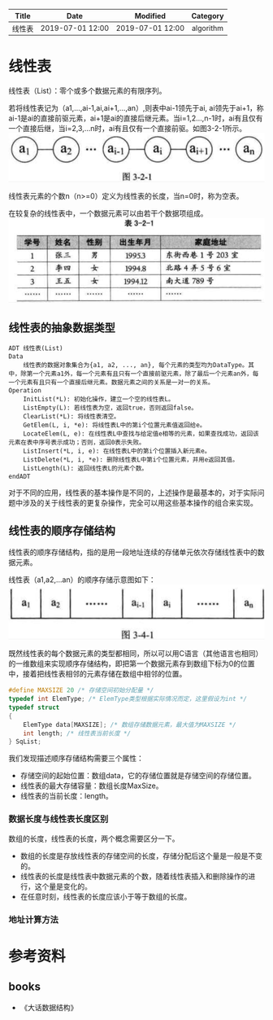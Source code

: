 | Title                | Date             | Modified         | Category          |
|:--------------------:|:----------------:|:----------------:|:-----------------:|
| 线性表            | 2019-07-01 12:00 | 2019-07-01 12:00 | algorithm         |




# 线性表

线性表（List）：零个或多个数据元素的有限序列。

若将线性表记为（a1,…,ai-1,ai,ai+1,…,an）,则表中ai-1领先于ai, ai领先于ai+1，称ai-1是ai的直接前驱元素，ai+1是ai的直接后继元素。当i=1,2…,n-1时，ai有且仅有一个直接后继，当i=2,3,…n时，ai有且仅有一个直接前驱。如图3-2-1所示。
![](./images/list_01.png)


线性表元素的个数n（n>=0）定义为线性表的长度，当n=0时，称为空表。


在较复杂的线性表中，一个数据元素可以由若干个数据项组成。
![](./images/list_02.png)


## 线性表的抽象数据类型
```
ADT 线性表(List)
Data
    线性表的数据对象集合为{a1, a2, ..., an}, 每个元素的类型均为DataType。其中，除第一个元素a1外，每一个元素有且只有一个直接前驱元素，除了最后一个元素an外，每一个元素有且只有一个直接后继元素。数据元素之间的关系是一对一的关系。
Operation
    InitList(*L): 初始化操作，建立一个空的线性表L。
    ListEmpty(L): 若线性表为空，返回true，否则返回false。
    ClearList(*L): 将线性表清空。
    GetElem(L, i, *e): 将线性表L中的第i个位置元素值返回给e。
    LocateElem(L, e): 在线性表L中查找与给定值e相等的元素，如果查找成功，返回该元素在表中序号表示成功；否则，返回0表示失败。
    ListInsert(*L, i, e): 在线性表L中的第i个位置插入新元素e。
    ListDelete(*L, i, *e): 删除线性表L中第i个位置元素，并用e返回其值。
    ListLength(L): 返回线性表L的元素个数。
endADT
```

对于不同的应用，线性表的基本操作是不同的，上述操作是最基本的，对于实际问题中涉及的关于线性表的更复杂操作，完全可以用这些基本操作的组合来实现。





## 线性表的顺序存储结构

线性表的顺序存储结构，指的是用一段地址连续的存储单元依次存储线性表中的数据元素。

线性表（a1,a2,…an）的顺序存储示意图如下：
![](./images/list_03.png)





既然线性表的每个数据元素的类型都相同，所以可以用C语言（其他语言也相同）的一维数组来实现顺序存储结构，即把第一个数据元素存到数组下标为0的位置中，接着把线性表相邻的元素存储在数组中相邻的位置。


```C
#define MAXSIZE 20 /* 存储空间初始分配量 */
typedef int ElemType; /* ElemType类型根据实际情况而定，这里假设为int */
typedef struct
{
    ElemType data[MAXSIZE]; /* 数组存储数据元素，最大值为MAXSIZE */
    int length; /* 线性表当前长度 */
} SqList;
```


我们发现描述顺序存储结构需要三个属性：
- 存储空间的起始位置：数组data，它的存储位置就是存储空间的存储位置。
- 线性表的最大存储容量：数组长度MaxSize。
- 线性表的当前长度：length。









### 数据长度与线性表长度区别

数组的长度，线性表的长度，两个概念需要区分一下。
- 数组的长度是存放线性表的存储空间的长度，存储分配后这个量是一般是不变的。
- 线性表的长度是线性表中数据元素的个数，随着线性表插入和删除操作的进行，这个量是变化的。
- 在任意时刻，线性表的长度应该小于等于数组的长度。



### 地址计算方法















# 参考资料
## books
- 《大话数据结构》



